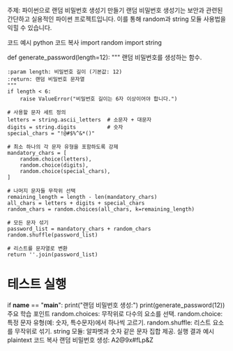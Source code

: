 주제: 파이썬으로 랜덤 비밀번호 생성기 만들기
랜덤 비밀번호 생성기는 보안과 관련된 간단하고 실용적인 파이썬 프로젝트입니다. 이를 통해 random과 string 모듈 사용법을 익힐 수 있습니다.

코드 예시
python
코드 복사
import random
import string

def generate_password(length=12):
    """
    랜덤 비밀번호를 생성하는 함수.
    
    :param length: 비밀번호 길이 (기본값: 12)
    :return: 랜덤 비밀번호 문자열
    """
    if length < 6:
        raise ValueError("비밀번호 길이는 6자 이상이어야 합니다.")

    # 사용할 문자 세트 정의
    letters = string.ascii_letters  # 소문자 + 대문자
    digits = string.digits          # 숫자
    special_chars = "!@#$%^&*()"

    # 최소 하나의 각 문자 유형을 포함하도록 강제
    mandatory_chars = [
        random.choice(letters),
        random.choice(digits),
        random.choice(special_chars),
    ]
    
    # 나머지 문자들 무작위 선택
    remaining_length = length - len(mandatory_chars)
    all_chars = letters + digits + special_chars
    random_chars = random.choices(all_chars, k=remaining_length)
    
    # 모든 문자 섞기
    password_list = mandatory_chars + random_chars
    random.shuffle(password_list)

    # 리스트를 문자열로 변환
    return ''.join(password_list)

# 테스트 실행
if __name__ == "__main__":
    print("랜덤 비밀번호 생성:")
    print(generate_password(12))
주요 학습 포인트
random.choices: 무작위로 다수의 요소를 선택.
random.choice: 특정 문자 유형(예: 숫자, 특수문자)에서 하나씩 고르기.
random.shuffle: 리스트 요소를 무작위로 섞기.
string 모듈: 알파벳과 숫자 같은 문자 집합 제공.
실행 결과 예시
plaintext
코드 복사
랜덤 비밀번호 생성:
A2@9x#fLp&Z

